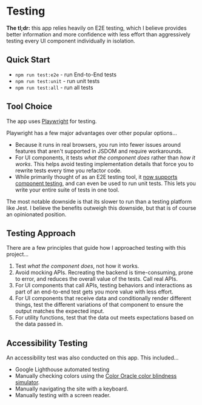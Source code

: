 # Testing

**The tl;dr:** this app relies heavily on E2E testing, which I believe provides better information and more confidence with less effort than aggressively testing every UI component individually in isolation.


## Quick Start

- `npm run test:e2e` - run End-to-End tests
- `npm run test:unit` - run unit tests
- `npm run test:all` - run all tests


## Tool Choice

The app uses [Playwright](https://playwright.dev) for testing.

Playwright has a few major advantages over other popular options...

- Because it runs in real browsers, you run into fewer issues around features that aren't supported in JSDOM and require workarounds.
- For UI components, it tests _what the component does_ rather than _how it works_. This helps avoid testing implementation details that force you to rewrite tests every time you refactor code.
- While primarily thought of as an E2E testing tool, it [now supports component testing](https://playwright.dev/docs/test-components), and can even be used to run unit tests. This lets you write your entire suite of tests in one tool.

The most notable downside is that its slower to run than a testing platform like Jest. I believe the benefits outweigh this downside, but that is of course an opinionated position.


## Testing Approach

There are a few principles that guide how I approached testing with this project...

1. Test _what the component does_, not how it works.
2. Avoid mocking APIs. Recreating the backend is time-consuming, prone to error, and reduces the overall value of the tests. Call real APIs.
3. For UI components that call APIs, testing behaviors and interactions as part of an end-to-end test gets you more value with less effort.
4. For UI components that receive data and conditionally render different things, test the different variations of that component to ensure the output matches the expected input.
5. For utility functions, test that the data out meets expectations based on the data passed in.


## Accessibility Testing

An accessibility test was also conducted on this app. This included...

- Google Lighthouse automated testing
- Manually checking colors using the [Color Oracle color blindness simulator](https://colororacle.org).
- Manually navigating the site with a keyboard.
- Manually testing with a screen reader.
